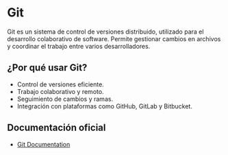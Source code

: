 # Git

Git es un sistema de control de versiones distribuido, utilizado para el desarrollo colaborativo de software. Permite gestionar cambios en archivos y coordinar el trabajo entre varios desarrolladores.

## ¿Por qué usar Git?

- Control de versiones eficiente.
- Trabajo colaborativo y remoto.
- Seguimiento de cambios y ramas.
- Integración con plataformas como GitHub, GitLab y Bitbucket.

## Documentación oficial

- [Git Documentation](https://git-scm.com/doc)
